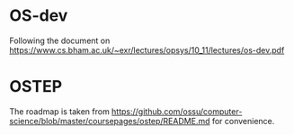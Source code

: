 # OS-dev
Following the document on https://www.cs.bham.ac.uk/~exr/lectures/opsys/10_11/lectures/os-dev.pdf
# OSTEP
The roadmap is taken from https://github.com/ossu/computer-science/blob/master/coursepages/ostep/README.md for convenience.
